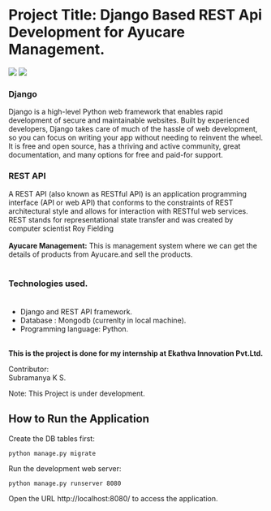 # Project Title: Django Based REST Api Development for Ayucare Management.

<img src="https://img.shields.io/github/issues/SubramanyaKS/AyuCareManagement"/>
<img src="https://img.shields.io/github/forks/SubramanyaKS/AyuCareManagement?color=yellow&logoColor=black"/>

### Django
Django is a high-level Python web framework that enables rapid development of secure and maintainable websites. Built by experienced developers, Django takes care of much of the hassle of web development, so you can focus on writing your app without needing to reinvent the wheel. It is free and open source, has a thriving and active community, great documentation, and many options for free and paid-for support.

### REST API
A REST API (also known as RESTful API) is an application programming interface (API or web API) that conforms to the constraints of REST architectural style and allows for interaction with RESTful web services. REST stands for representational state transfer and was created by computer scientist Roy Fielding<br><br>
<b>Ayucare Management:</b> This is management system where we can get the details of products from Ayucare.and sell the products.<br><br>

### Technologies used.<br><br>
* Django and REST API framework.
* Database : Mongodb (currenlty in local machine).
* Programming language: Python.
<br>
<b>This is the project is done for my internship at Ekathva Innovation Pvt.Ltd.</b><br>

Contributor:<br>
Subramanya K S.<br>

Note: This Project is under development. <br>

## How to Run the Application

Create the DB tables first:
```
python manage.py migrate
```
Run the development web server:
```
python manage.py runserver 8080
```
Open the URL http://localhost:8080/ to access the application.
